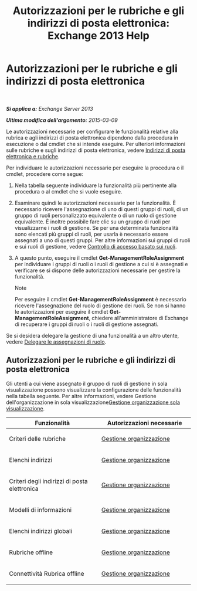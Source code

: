 ﻿---
title: 'Autorizzazioni per le rubriche e gli indirizzi di posta elettronica: Exchange 2013 Help'
TOCTitle: Autorizzazioni per le rubriche e gli indirizzi di posta elettronica
ms:assetid: 1c1de09d-16ef-4424-9bfb-eb7edffbc8c2
ms:mtpsurl: https://technet.microsoft.com/it-it/library/JJ150492(v=EXCHG.150)
ms:contentKeyID: 50480166
ms.date: 05/22/2018
mtps_version: v=EXCHG.150
ms.translationtype: MT
---

# Autorizzazioni per le rubriche e gli indirizzi di posta elettronica

 

_**Si applica a:** Exchange Server 2013_

_**Ultima modifica dell'argomento:** 2015-03-09_

Le autorizzazioni necessarie per configurare le funzionalità relative alla rubrica e agli indirizzi di posta elettronica dipendono dalla procedura in esecuzione o dal cmdlet che si intende eseguire. Per ulteriori informazioni sulle rubriche e sugli indirizzi di posta elettronica, vedere [Indirizzi di posta elettronica e rubriche](email-addresses-and-address-books-exchange-2013-help.md).

Per individuare le autorizzazioni necessarie per eseguire la procedura o il cmdlet, procedere come segue:

1.  Nella tabella seguente individuare la funzionalità più pertinente alla procedura o al cmdlet che si vuole eseguire.

2.  Esaminare quindi le autorizzazioni necessarie per la funzionalità. È necessario ricevere l'assegnazione di uno di questi gruppi di ruoli, di un gruppo di ruoli personalizzato equivalente o di un ruolo di gestione equivalente. È inoltre possibile fare clic su un gruppo di ruoli per visualizzarne i ruoli di gestione. Se per una determinata funzionalità sono elencati più gruppi di ruoli, per usarla è necessario essere assegnati a uno di questi gruppi. Per altre informazioni sui gruppi di ruoli e sui ruoli di gestione, vedere [Controllo di accesso basato sui ruoli](understanding-role-based-access-control-exchange-2013-help.md).

3.  A questo punto, eseguire il cmdlet **Get-ManagementRoleAssignment** per individuare i gruppi di ruoli o i ruoli di gestione a cui si è assegnati e verificare se si dispone delle autorizzazioni necessarie per gestire la funzionalità.
    

    > [!NOTE]
    > Per eseguire il cmdlet <STRONG>Get-ManagementRoleAssignment</STRONG> è necessario ricevere l'assegnazione del ruolo di gestione dei ruoli. Se non si hanno le autorizzazioni per eseguire il cmdlet <STRONG>Get-ManagementRoleAssignment</STRONG>, chiedere all'amministratore di Exchange di recuperare i gruppi di ruoli o i ruoli di gestione assegnati.



Se si desidera delegare la gestione di una funzionalità a un altro utente, vedere [Delegare le assegnazioni di ruolo](delegate-role-assignments-exchange-2013-help.md).

## Autorizzazioni per le rubriche e gli indirizzi di posta elettronica

Gli utenti a cui viene assegnato il gruppo di ruoli di gestione in sola visualizzazione possono visualizzare la configurazione delle funzionalità nella tabella seguente. Per altre informazioni, vedere Gestione dell'organizzazione in sola visualizzazione[Gestione organizzazione sola visualizzazione](view-only-organization-management-exchange-2013-help.md).


<table>
<colgroup>
<col style="width: 50%" />
<col style="width: 50%" />
</colgroup>
<thead>
<tr class="header">
<th>Funzionalità</th>
<th>Autorizzazioni necessarie</th>
</tr>
</thead>
<tbody>
<tr class="odd">
<td><p>Criteri delle rubriche</p></td>
<td><p><a href="organization-management-exchange-2013-help.md">Gestione organizzazione</a></p></td>
</tr>
<tr class="even">
<td><p>Elenchi indirizzi</p></td>
<td><p><a href="organization-management-exchange-2013-help.md">Gestione organizzazione</a></p></td>
</tr>
<tr class="odd">
<td><p>Criteri degli indirizzi di posta elettronica</p></td>
<td><p><a href="organization-management-exchange-2013-help.md">Gestione organizzazione</a></p></td>
</tr>
<tr class="even">
<td><p>Modelli di informazioni</p></td>
<td><p><a href="organization-management-exchange-2013-help.md">Gestione organizzazione</a></p></td>
</tr>
<tr class="odd">
<td><p>Elenchi indirizzi globali</p></td>
<td><p><a href="organization-management-exchange-2013-help.md">Gestione organizzazione</a></p></td>
</tr>
<tr class="even">
<td><p>Rubriche offline</p></td>
<td><p><a href="organization-management-exchange-2013-help.md">Gestione organizzazione</a></p></td>
</tr>
<tr class="odd">
<td><p>Connettività Rubrica offline</p></td>
<td><p><a href="organization-management-exchange-2013-help.md">Gestione organizzazione</a></p></td>
</tr>
</tbody>
</table>

